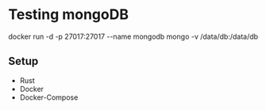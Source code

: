 # Testing mongoDB

docker run -d -p 27017:27017 --name mongodb mongo -v /data/db:/data/db

## Setup

- Rust
- Docker
- Docker-Compose
